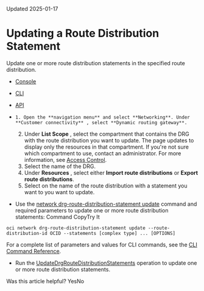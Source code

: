 Updated 2025-01-17
# Updating a Route Distribution Statement
Update one or more route distribution statements in the specified route distribution.
  * [Console](https://docs.oracle.com/en-us/iaas/Content/Network/Tasks/drg-rds-update.htm)
  * [CLI](https://docs.oracle.com/en-us/iaas/Content/Network/Tasks/drg-rds-update.htm)
  * [API](https://docs.oracle.com/en-us/iaas/Content/Network/Tasks/drg-rds-update.htm)


  *     1. Open the **navigation menu** and select **Networking**. Under **Customer connectivity** , select **Dynamic routing gateway**.
    2. Under **List Scope** , select the compartment that contains the DRG with the route distribution you want to update.
The page updates to display only the resources in that compartment. If you're not sure which compartment to use, contact an administrator. For more information, see [Access Control](https://docs.oracle.com/en-us/iaas/Content/Network/Concepts/accesscontrol.htm#Access_Control).
    3. Select the name of the DRG.
    4. Under **Resources** , select either **Import route distributions** or **Export route distributions**. 
    5. Select on the name of the route distribution with a statement you want to you want to update.
  * Use the [network drg-route-distribution-statement update](https://docs.oracle.com/iaas/tools/oci-cli/latest/oci_cli_docs/cmdref/network/drg-route-distribution-statement/update.html) command and required parameters to update one or more route distribution statements:
Command
CopyTry It
```
oci network drg-route-distribution-statement update --route-distribution-id OCID --statements [complex type] ... [OPTIONS]
```

For a complete list of parameters and values for CLI commands, see the [CLI Command Reference](https://docs.oracle.com/iaas/tools/oci-cli/latest).
  * Run the [UpdateDrgRouteDistributionStatements](https://docs.oracle.com/iaas/api/#/en/iaas/latest/DrgRouteDistributionStatement/UpdateDrgRouteDistributionStatements) operation to update one or more route distribution statements.


Was this article helpful?
YesNo

